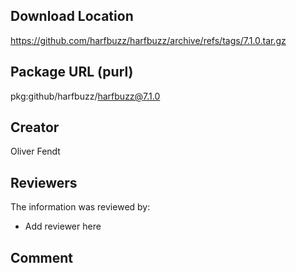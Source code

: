 ## Download Location

https://github.com/harfbuzz/harfbuzz/archive/refs/tags/7.1.0.tar.gz

## Package URL (purl)

pkg:github/harfbuzz/harfbuzz@7.1.0

## Creator

Oliver Fendt

## Reviewers

The information was reviewed by:

* Add reviewer here

## Comment

